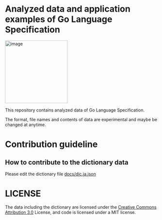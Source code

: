 # Analyzed data and application examples of Go Language Specification


<img width="206" alt="image" src="https://user-images.githubusercontent.com/188741/155646035-820f250c-d832-4c5e-8793-b437d18644f7.png">


This repository contains analyzed data of Go Language Specification.

The format, file names and contents of data are experimental and maybe be changed at anytime.

# Contribution guideline

## How to contribute to the dictionary data

Please edit the dictionary file [docs/dic.ja.json](docs/dic.ja.json)

# LICENSE

The data including the dictionary are licensed under the [Creative Commons Attribution 3.0](https://creativecommons.org/licenses/by/3.0/) License,
and code is licensed under a MIT license.
